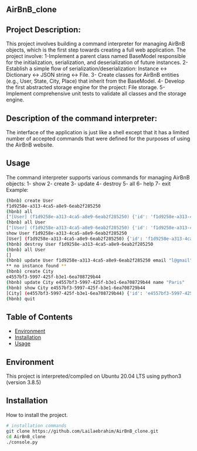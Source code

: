 ## AirBnB_clone

## Project Description:

This project involves building a command interpreter for managing AirBnB objects, which is the first step towards creating a full web application.
The project involve:
1-Implement a parent class named BaseModel responsible for the initialization, serialization, and deserialization of future instances.
2- Establish a simple flow of serialization/deserialization: Instance <-> Dictionary <-> JSON string <-> File.
3- Create classes for AirBnB entities (e.g., User, State, City, Place) that inherit from the BaseModel.
4- Develop the first abstracted storage engine for the project: File storage. 
5- Implement comprehensive unit tests to validate all classes and the storage engine.

## Description of the command interpreter:
The interface of the application is just like a shell except that it has a limited number of accepted commands that were defined for the purposes of using the AirBnB website.
## Usage
The command interpreter supports various commands for managing AirBnB objects:
1- show
2- create
3- update
4- destroy
5- all
6- help
7- exit
Example:
```bash
(hbnb) create User
f1d9258e-a313-4ca5-a8e9-6eab2f285250
(hbnb) all
["[User] (f1d9258e-a313-4ca5-a8e9-6eab2f285250) {'id': 'f1d9258e-a313-4ca5-a8e9-6eab2f285250', 'created_at': datetime.datetime(2023, 12, 7, 13, 18, 3, 422757), 'updated_at': datetime.datetime(2023, 12, 7, 13, 18, 3, 422774)}"]
(hbnb) all User
["[User] (f1d9258e-a313-4ca5-a8e9-6eab2f285250) {'id': 'f1d9258e-a313-4ca5-a8e9-6eab2f285250', 'created_at': datetime.datetime(2023, 12, 7, 13, 18, 3, 422757), 'updated_at': datetime.datetime(2023, 12, 7, 13, 18, 3, 422774)}"]
show User f1d9258e-a313-4ca5-a8e9-6eab2f285250
[User] (f1d9258e-a313-4ca5-a8e9-6eab2f285250) {'id': 'f1d9258e-a313-4ca5-a8e9-6eab2f285250', 'created_at': datetime.datetime(2023, 12, 7, 13, 18, 3, 422757), 'updated_at': datetime.datetime(2023, 12, 7, 13, 18, 3, 422774)}
(hbnb) destroy User f1d9258e-a313-4ca5-a8e9-6eab2f285250
(hbnb) all User
[]
(hbnb) update User f1d9258e-a313-4ca5-a8e9-6eab2f285250 email "l@gmail"
** no instance found **
(hbnb) create City
e4557bf3-5997-425f-b3e1-6ea708729b44
(hbnb) update City e4557bf3-5997-425f-b3e1-6ea708729b44 name "Paris"
(hbnb) show City e4557bf3-5997-425f-b3e1-6ea708729b44
[City] (e4557bf3-5997-425f-b3e1-6ea708729b44) {'id': 'e4557bf3-5997-425f-b3e1-6ea708729b44', 'created_at': datetime.datetime(2023, 12, 7, 13, 18, 15, 394896), 'updated_at': datetime.datetime(2023, 12, 7, 13, 23, 11, 498743), 'name': 'Paris'}
(hbnb) quit
```

## Table of Contents

- [Environment](#environment)
- [Installation](#installation)
- [Usage](#usage)


## Environment
This project is interpreted/compiled on Ubuntu 20.04 LTS using python3 (version 3.8.5)

## Installation

How to install the project.

```bash
# installation commands
git clone https://github.com/Lailaebrahim/AirBnB_clone.git
cd AirBnB_clone
./console.py
```
